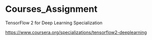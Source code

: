 # Courses_Assignment

TensorFlow 2 for Deep Learning Specialization

https://www.coursera.org/specializations/tensorflow2-deeplearning


